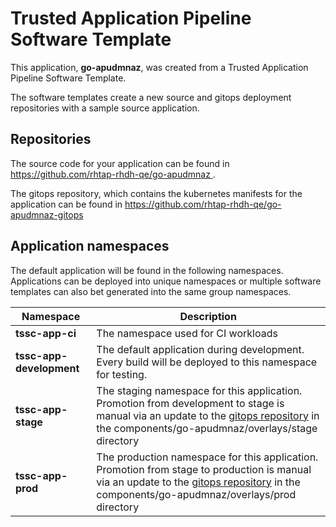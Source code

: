 # Trusted Application Pipeline Software Template

This application, **go-apudmnaz**, was created from a Trusted Application Pipeline Software Template.

The software templates create a new source and gitops deployment repositories with a sample source application. 

## Repositories

The source code for your application can be found in [https://github.com/rhtap-rhdh-qe/go-apudmnaz ](https://github.com/rhtap-rhdh-qe/go-apudmnaz ).
 
The gitops repository, which contains the kubernetes manifests for the application can be found in 
[https://github.com/rhtap-rhdh-qe/go-apudmnaz-gitops ](https://github.com/rhtap-rhdh-qe/go-apudmnaz-gitops ) 

## Application namespaces 

The default application will be found in the following namespaces. Applications can be deployed into unique namespaces or multiple software templates can also bet generated into the same group namespaces.  

|  Namespace   |  Description   |  
| -------- | -------- |
| **tssc-app-ci** | The namespace used for CI workloads |
| **tssc-app-development** | The default application during development. Every build will be deployed to this namespace for testing. |
| **tssc-app-stage** | The staging namespace for this application. Promotion from development to stage is manual via an update to the [gitops repository](https://github.com/rhtap-rhdh-qe/go-apudmnaz-gitops ) in the components/go-apudmnaz/overlays/stage directory |
| **tssc-app-prod** | The production namespace for this application. Promotion from stage to production is manual via an update to the [gitops repository](https://github.com/rhtap-rhdh-qe/go-apudmnaz-gitops ) in the components/go-apudmnaz/overlays/prod directory |